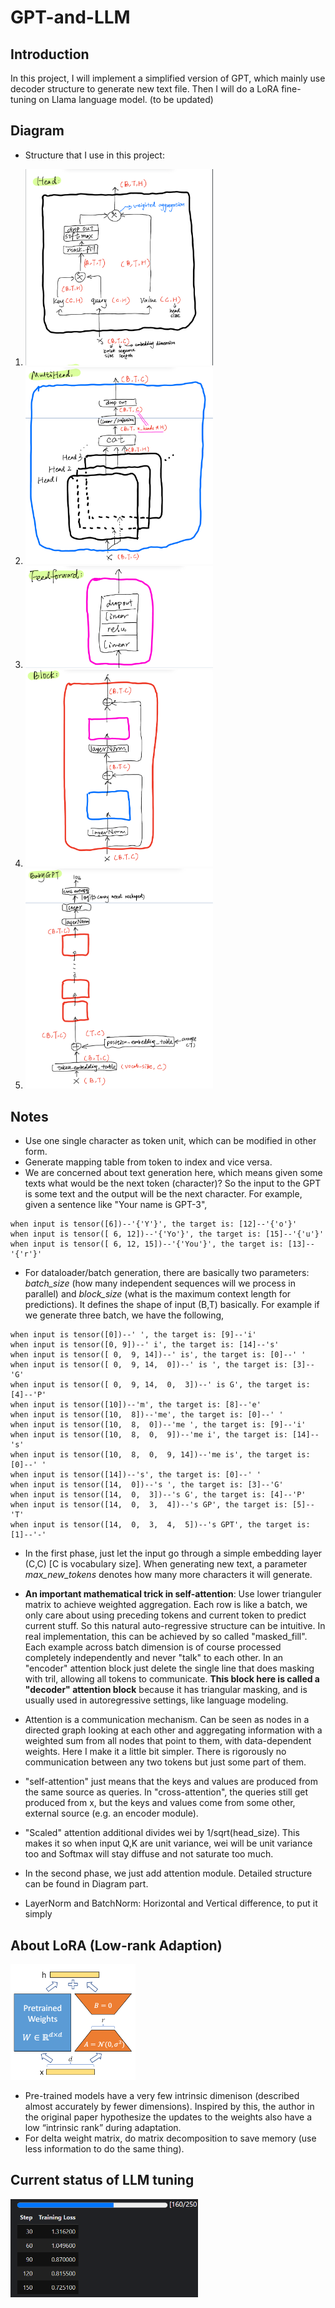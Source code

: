# GPT-and-LLM

## Introduction
In this project, I will implement a simplified version of GPT, which mainly use decoder structure to generate new text file. Then I will do a LoRA fine-tuning on Llama language model. (to be updated)

## Diagram
- Structure that I use in this project:
 1. <img src="picture/1.jpg" alt="Head" width="300">

 2. <img src="picture/2.jpg" alt="Multihead" width="300">

 3. <img src="picture/3.jpg" alt="Forward Network" width="300">

 4. <img src="picture/4.jpg" alt="Block" width="300">

 5. <img src="picture/5.jpg" alt="Baby GPT" width="300">
 
## Notes

- Use one single character as token unit, which can be modified in other form.
- Generate mapping table from token to index and vice versa.
- We are concerned about text generation here, which means given some texts what would be the next token (character)? So the input to the GPT is some text and the output will be the next character. For example, given a sentence like "Your name is GPT-3",

```
when input is tensor([6])--'{'Y'}', the target is: [12]--'{'o'}'
when input is tensor([ 6, 12])--'{'Yo'}', the target is: [15]--'{'u'}'
when input is tensor([ 6, 12, 15])--'{'You'}', the target is: [13]--'{'r'}'
```

- For dataloader/batch generation, there are basically two parameters: _batch_size_ (how many independent sequences will we process in parallel) and _block_size_ (what is the maximum context length for predictions). It defines the shape of input (B,T) basically. For example if we generate three batch, we have the following,

```
when input is tensor([0])--' ', the target is: [9]--'i'
when input is tensor([0, 9])--' i', the target is: [14]--'s'
when input is tensor([ 0,  9, 14])--' is', the target is: [0]--' '
when input is tensor([ 0,  9, 14,  0])--' is ', the target is: [3]--'G'
when input is tensor([ 0,  9, 14,  0,  3])--' is G', the target is: [4]--'P'
when input is tensor([10])--'m', the target is: [8]--'e'
when input is tensor([10,  8])--'me', the target is: [0]--' '
when input is tensor([10,  8,  0])--'me ', the target is: [9]--'i'
when input is tensor([10,  8,  0,  9])--'me i', the target is: [14]--'s'
when input is tensor([10,  8,  0,  9, 14])--'me is', the target is: [0]--' '
when input is tensor([14])--'s', the target is: [0]--' '
when input is tensor([14,  0])--'s ', the target is: [3]--'G'
when input is tensor([14,  0,  3])--'s G', the target is: [4]--'P'
when input is tensor([14,  0,  3,  4])--'s GP', the target is: [5]--'T'
when input is tensor([14,  0,  3,  4,  5])--'s GPT', the target is: [1]--'-'
```

- In the first phase, just let the input go through a simple embedding layer (C,C) [C is vocabulary size]. When generating new text, a parameter _max_new_tokens_ denotes how many more characters it will generate. 

- **An important mathematical trick in self-attention**:  Use lower trianguler matrix to achieve weighted aggregation. Each row is like a batch, we only care about using preceding tokens and current token to predict current stuff. So this natural auto-regressive structure can be intuitive. In real implementation, this can be achieved by so called "masked_fill". Each example across batch dimension is of course processed completely independently and never "talk" to each other. In an "encoder" attention block just delete the single line that does masking with tril, allowing all tokens to communicate. **This block here is called a "decoder" attention block** because it has triangular masking, and is usually used in autoregressive settings, like language modeling.

- Attention is a communication mechanism. Can be seen as nodes in a directed graph looking at each other and aggregating information with a weighted sum from all nodes that point to them, with data-dependent weights. Here I make it a little bit simpler. There is rigorously no communication between any two tokens but just some part of them.

- "self-attention" just means that the keys and values are produced from the same source as queries. In "cross-attention", the queries still get produced from x, but the keys and values come from some other, external source (e.g. an encoder module).

- "Scaled" attention additional divides wei by 1/sqrt(head_size). This makes it so when input Q,K are unit variance, wei will be unit variance too and Softmax will stay diffuse and not saturate too much.

- In the second phase, we just add attention module. Detailed structure can be found in Diagram part.

- LayerNorm and BatchNorm: Horizontal and Vertical difference, to put it simply


## About LoRA (Low-rank Adaption)

<img src="picture/LoRA.png" alt="LoRA" width="200">

- Pre-trained models have a very few intrinsic dimenison (described almost accurately by fewer dimensions). Inspired by this, the author in the original paper hypothesize the updates to the weights also have a low “intrinsic rank” during adaptation.
- For delta weight matrix, do matrix decomposition to save memory (use less information to do the same thing).

## Current status of LLM tuning
<img src="picture/7.png" alt="Head" width="300">
